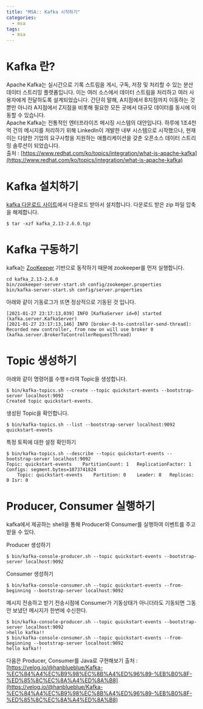 ```yaml
---
title: "MSA:: Kafka 시작하기"
categories:
  - msa
tags:
  - msa
---
```


# Kafka 란?
Apache Kafka는 실시간으로 기록 스트림을 게시, 구독, 저장 및 처리할 수 있는 분산 데이터 스트리밍 플랫폼입니다. 이는 여러 소스에서 데이터 스트림을 처리하고 여러 사용자에게 전달하도록 설계되었습니다. 간단히 말해, A지점에서 B지점까지 이동하는 것뿐만 아니라 A지점에서 Z지점을 비롯해 필요한 모든 곳에서 대규모 데이터를 동시에 이동할 수 있습니다.  
Apache Kafka는 전통적인 엔터프라이즈 메시징 시스템의 대안입니다. 하루에 1조4천억 건의 메시지를 처리하기 위해 LinkedIn이 개발한 내부 시스템으로 시작했으나, 현재 이는 다양한 기업의 요구사항을 지원하는 애플리케이션을 갖춘 오픈소스 데이터 스트리밍 솔루션이 되었습니다.   
출처 : [https://www.redhat.com/ko/topics/integration/what-is-apache-kafka](https://www.redhat.com/ko/topics/integration/what-is-apache-kafka)

# Kafka 설치하기
[kafka 다운로드 사이트](https://kafka.apache.org/downloads)에서 다운로드 받아서 설치합니다. 다운로드 받은 zip 파일 압축을 해제합니다. 

```
$ tar -xzf kafka_2.13-2.6.0.tgz
``` 

# Kafka 구동하기
kafka는 [ZooKeeper](https://zookeeper.apache.org/) 기반으로 동작하기 때문에 zookeeper를 먼저 실행합니다.  


~~~ shell script
cd kafka_2.13-2.6.0
bin/zookeeper-server-start.sh config/zookeeper.properties
bin/kafka-server-start.sh config/server.properties
~~~

아래와 같이 기동로그가 뜨면 정상적으로 기동된 것 입니다.   

~~~ shell script
[2021-01-27 23:17:13,039] INFO [KafkaServer id=0] started (kafka.server.KafkaServer)
[2021-01-27 23:17:13,146] INFO [broker-0-to-controller-send-thread]: Recorded new controller, from now on will use broker 0 (kafka.server.BrokerToControllerRequestThread)
~~~

# Topic 생성하기
아래와 같이 명령어를 수행ㅎ라여 Topic을 생성합니다.   

~~~ shell script
$ bin/kafka-topics.sh --create --topic quickstart-events --bootstrap-server localhost:9092
Created topic quickstart-events.
~~~
생성된 Topic을 확인합니다.   

~~~ shell script
$ bin/kafka-topics.sh --list --bootstrap-server localhost:9092
quickstart-events
~~~
특정 토픽에 대한 설정 확인하기   

~~~ shell script
$ bin/kafka-topics.sh --describe --topic quickstart-events --bootstrap-server localhost:9092
Topic: quickstart-events	PartitionCount: 1	ReplicationFactor: 1	Configs: segment.bytes=1073741824
	Topic: quickstart-events	Partition: 0	Leader: 0	Replicas: 0	Isr: 0
~~~
# Producer, Consumer 실행하기
kafka에서 제공하는 shell을 통해 Producer와 Consumer를 실행하여 이벤트를 주고 받을 수 있다.

Producer 생성하기   

~~~ shell script
$ bin/kafka-console-producer.sh --topic quickstart-events --bootstrap-server localhost:9092
~~~

Consumer 생성하기   

~~~ shell script
$ bin/kafka-console-consumer.sh --topic quickstart-events --from-beginning --bootstrap-server localhost:9092
~~~

메시지 전송하고 받기
전송시점에 Consumer가 기동상태가 아니더라도 기동되면 그동안 보냈던 메시지가 한번에 수신한다.  
 
~~~ shell script
$ bin/kafka-console-producer.sh --topic quickstart-events --bootstrap-server localhost:9092
>hello kafka!!
$ bin/kafka-console-consumer.sh --topic quickstart-events --from-beginning --bootstrap-server localhost:9092
hello kafka!!
~~~

다음은 Producer, Consumer를 Java로 구현해보기
출처 : [https://velog.io/@hanblueblue/Kafka-%EC%84%A4%EC%B9%98%EC%8B%A4%ED%96%89-%EB%B0%8F-%ED%85%8C%EC%8A%A4%ED%8A%B8](https://velog.io/@hanblueblue/Kafka-%EC%84%A4%EC%B9%98%EC%8B%A4%ED%96%89-%EB%B0%8F-%ED%85%8C%EC%8A%A4%ED%8A%B8)
